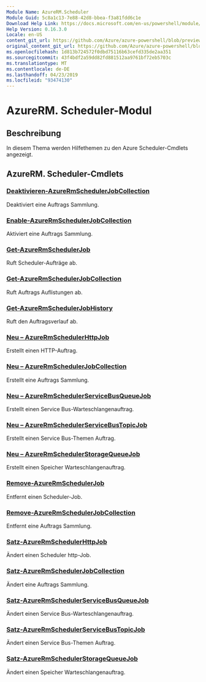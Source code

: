 ```yaml
---
Module Name: AzureRM.Scheduler
Module Guid: 5c8a1c13-7e88-42d8-bbea-f3a81fdd6c1e
Download Help Link: https://docs.microsoft.com/en-us/powershell/module/azurerm.scheduler
Help Version: 0.16.3.0
Locale: en-US
content_git_url: https://github.com/Azure/azure-powershell/blob/preview/src/ResourceManager/Scheduler/Commands.Scheduler/help/AzureRM.Scheduler.md
original_content_git_url: https://github.com/Azure/azure-powershell/blob/preview/src/ResourceManager/Scheduler/Commands.Scheduler/help/AzureRM.Scheduler.md
ms.openlocfilehash: 1d813b724572f0dbd75116b63cefd335de2aa351
ms.sourcegitcommit: 43f4bdf2a59dd82fd881512aa9761bf72eb5703c
ms.translationtype: MT
ms.contentlocale: de-DE
ms.lasthandoff: 04/23/2019
ms.locfileid: "93474130"
---
```

# AzureRM. Scheduler-Modul
## Beschreibung
In diesem Thema werden Hilfethemen zu den Azure Scheduler-Cmdlets angezeigt.

## AzureRM. Scheduler-Cmdlets
### [Deaktivieren-AzureRmSchedulerJobCollection](Disable-AzureRmSchedulerJobCollection.md)
Deaktiviert eine Auftrags Sammlung.

### [Enable-AzureRmSchedulerJobCollection](Enable-AzureRmSchedulerJobCollection.md)
Aktiviert eine Auftrags Sammlung.

### [Get-AzureRmSchedulerJob](Get-AzureRmSchedulerJob.md)
Ruft Scheduler-Aufträge ab.

### [Get-AzureRmSchedulerJobCollection](Get-AzureRmSchedulerJobCollection.md)
Ruft Auftrags Auflistungen ab.

### [Get-AzureRmSchedulerJobHistory](Get-AzureRmSchedulerJobHistory.md)
Ruft den Auftragsverlauf ab.

### [Neu – AzureRmSchedulerHttpJob](New-AzureRmSchedulerHttpJob.md)
Erstellt einen HTTP-Auftrag.

### [Neu – AzureRmSchedulerJobCollection](New-AzureRmSchedulerJobCollection.md)
Erstellt eine Auftrags Sammlung.

### [Neu – AzureRmSchedulerServiceBusQueueJob](New-AzureRmSchedulerServiceBusQueueJob.md)
Erstellt einen Service Bus-Warteschlangenauftrag.

### [Neu – AzureRmSchedulerServiceBusTopicJob](New-AzureRmSchedulerServiceBusTopicJob.md)
Erstellt einen Service Bus-Themen Auftrag.

### [Neu – AzureRmSchedulerStorageQueueJob](New-AzureRmSchedulerStorageQueueJob.md)
Erstellt einen Speicher Warteschlangenauftrag.

### [Remove-AzureRmSchedulerJob](Remove-AzureRmSchedulerJob.md)
Entfernt einen Scheduler-Job.

### [Remove-AzureRmSchedulerJobCollection](Remove-AzureRmSchedulerJobCollection.md)
Entfernt eine Auftrags Sammlung.

### [Satz-AzureRmSchedulerHttpJob](Set-AzureRmSchedulerHttpJob.md)
Ändert einen Scheduler http-Job.

### [Satz-AzureRmSchedulerJobCollection](Set-AzureRmSchedulerJobCollection.md)
Ändert eine Auftrags Sammlung.

### [Satz-AzureRmSchedulerServiceBusQueueJob](Set-AzureRmSchedulerServiceBusQueueJob.md)
Ändert einen Service Bus-Warteschlangenauftrag.

### [Satz-AzureRmSchedulerServiceBusTopicJob](Set-AzureRmSchedulerServiceBusTopicJob.md)
Ändert einen Service Bus-Themen Auftrag.

### [Satz-AzureRmSchedulerStorageQueueJob](Set-AzureRmSchedulerStorageQueueJob.md)
Ändert einen Speicher Warteschlangenauftrag.

